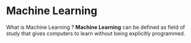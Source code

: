 # Machine Learning
What is Machine Learning ?
**Machine Learning** can be defined as field of study that gives computers to learn without being explicitly programmed.
